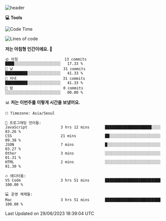 
![header](https://capsule-render.vercel.app/api?type=waving&color=timeGradient&height=300&section=header&text=I'm%20Jiyeoun🖐&fontSize=54&section=header)


**💻 Tools**

<!--START_SECTION:waka-->
![Code Time](http://img.shields.io/badge/Code%20Time-341%20hrs%2023%20mins-blue)

![Lines of code](https://img.shields.io/badge/%EC%A0%80%EB%8A%94%20%EC%97%AC%ED%83%9C%EA%B9%8C%EC%A7%80%20-9.2%20thousand%20%EC%A4%84%EC%9D%98%20%EC%BD%94%EB%93%9C%EB%A5%BC%20%EC%9E%91%EC%84%B1%ED%96%88%EC%96%B4%EC%9A%94.-blue)

**저는 아침형 인간이에요. 🐤** 

```text
🌞 아침                     13 commits          ████░░░░░░░░░░░░░░░░░░░░░   17.33 % 
🌆 낮　                     31 commits          ██████████░░░░░░░░░░░░░░░   41.33 % 
🌃 저녁                     31 commits          ██████████░░░░░░░░░░░░░░░   41.33 % 
🌙 밤　                     0 commits           ░░░░░░░░░░░░░░░░░░░░░░░░░   00.00 % 
```


📊 **저는 이번주를 이렇게 시간을 보냈어요.** 

```text
🕑︎ Timezone: Asia/Seoul

💬 프로그래밍 언어들: 
JavaScript               3 hrs 12 mins       █████████████████████░░░░   83.26 % 
CSS                      21 mins             ██░░░░░░░░░░░░░░░░░░░░░░░   09.38 % 
JSON                     7 mins              █░░░░░░░░░░░░░░░░░░░░░░░░   03.27 % 
Other                    3 mins              ░░░░░░░░░░░░░░░░░░░░░░░░░   01.31 % 
HTML                     2 mins              ░░░░░░░░░░░░░░░░░░░░░░░░░   01.30 % 

🔥 에디터들: 
VS Code                  3 hrs 51 mins       █████████████████████████   100.00 % 

💻 운영 체제들: 
Mac                      3 hrs 51 mins       █████████████████████████   100.00 % 
```


 Last Updated on 29/06/2023 18:39:04 UTC
<!--END_SECTION:waka-->

<!--
**pajiyeee/pajiyeee** is a ✨ _special_ ✨ repository because its `README.md` (this file) appears on your GitHub profile.

Here are some ideas to get you started:

- 🔭 I’m currently working on ...
- 🌱 I’m currently learning ...
- 👯 I’m looking to collaborate on ...
- 🤔 I’m looking for help with ...
- 💬 Ask me about ...
- 📫 How to reach me: ...
- 😄 Pronouns: ...
- ⚡ Fun fact: ...
-->

